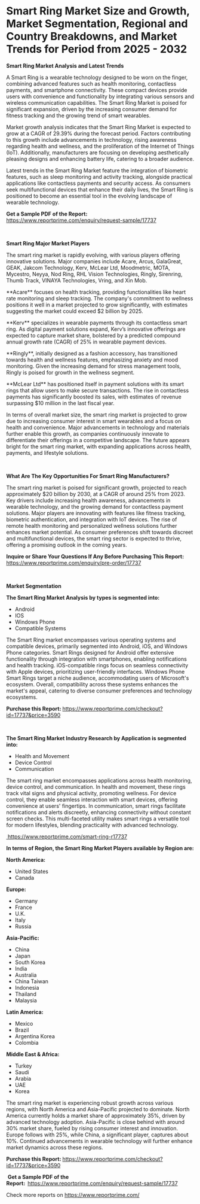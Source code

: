 <p><h1>Smart Ring Market Size and Growth, Market Segmentation, Regional and Country Breakdowns, and Market Trends for Period from 2025 -  2032</h1></p><p><strong>Smart Ring Market Analysis and Latest Trends</strong></p>
<p><p>A Smart Ring is a wearable technology designed to be worn on the finger, combining advanced features such as health monitoring, contactless payments, and smartphone connectivity. These compact devices provide users with convenience and functionality by integrating various sensors and wireless communication capabilities. The Smart Ring Market is poised for significant expansion, driven by the increasing consumer demand for fitness tracking and the growing trend of smart wearables.</p><p>Market growth analysis indicates that the Smart Ring Market is expected to grow at a CAGR of 29.39% during the forecast period. Factors contributing to this growth include advancements in technology, rising awareness regarding health and wellness, and the proliferation of the Internet of Things (IoT). Additionally, manufacturers are focusing on developing aesthetically pleasing designs and enhancing battery life, catering to a broader audience.</p><p>Latest trends in the Smart Ring Market feature the integration of biometric features, such as sleep monitoring and activity tracking, alongside practical applications like contactless payments and security access. As consumers seek multifunctional devices that enhance their daily lives, the Smart Ring is positioned to become an essential tool in the evolving landscape of wearable technology.</p></p>
<p><strong>Get a Sample PDF of the Report:&nbsp;</strong> <a href="https://www.reportprime.com/enquiry/request-sample/17737?utm_campaign=3367&utm_medium=2&utm_source=Github&utm_content=ia&utm_term=18032025&utm_id=smart-ring">https://www.reportprime.com/enquiry/request-sample/17737</a></p>
<p>&nbsp;</p>
<p><strong>Smart Ring Major Market Players</strong></p>
<p><p>The smart ring market is rapidly evolving, with various players offering innovative solutions. Major companies include Acare, Arcus, GalaGreat, GEAK, Jakcom Technology, Kerv, McLear Ltd, Moodmetric, MOTA, Mycestro, Neyya, Nod Ring, RHL Vision Technologies, Ringly, Sirenring, Thumb Track, VINAYA Technologies, Vring, and Xin Mob.</p><p>**Acare** focuses on health tracking, providing functionalities like heart rate monitoring and sleep tracking. The company's commitment to wellness positions it well in a market projected to grow significantly, with estimates suggesting the market could exceed $2 billion by 2025.</p><p>**Kerv** specializes in wearable payments through its contactless smart ring. As digital payment solutions expand, Kerv’s innovative offerings are expected to capture market share, bolstered by a predicted compound annual growth rate (CAGR) of 25% in wearable payment devices.</p><p>**Ringly**, initially designed as a fashion accessory, has transitioned towards health and wellness features, emphasizing anxiety and mood monitoring. Given the increasing demand for stress management tools, Ringly is poised for growth in the wellness segment.</p><p>**McLear Ltd** has positioned itself in payment solutions with its smart rings that allow users to make secure transactions. The rise in contactless payments has significantly boosted its sales, with estimates of revenue surpassing $10 million in the last fiscal year.</p><p>In terms of overall market size, the smart ring market is projected to grow due to increasing consumer interest in smart wearables and a focus on health and convenience. Major advancements in technology and materials further enable this growth, as companies continuously innovate to differentiate their offerings in a competitive landscape. The future appears bright for the smart ring market, with expanding applications across health, payments, and lifestyle solutions.</p></p>
<p>&nbsp;</p>
<p><strong>What Are The Key Opportunities For Smart Ring Manufacturers?</strong></p>
<p><p>The smart ring market is poised for significant growth, projected to reach approximately $20 billion by 2030, at a CAGR of around 25% from 2023. Key drivers include increasing health awareness, advancements in wearable technology, and the growing demand for contactless payment solutions. Major players are innovating with features like fitness tracking, biometric authentication, and integration with IoT devices. The rise of remote health monitoring and personalized wellness solutions further enhances market potential. As consumer preferences shift towards discreet and multifunctional devices, the smart ring sector is expected to thrive, offering a promising outlook in the coming years.</p></p>
<p><strong>Inquire or Share Your Questions If Any Before Purchasing This Report:</strong> <a href="https://www.reportprime.com/enquiry/pre-order/17737?utm_campaign=3367&utm_medium=2&utm_source=Github&utm_content=ia&utm_term=18032025&utm_id=smart-ring">https://www.reportprime.com/enquiry/pre-order/17737</a></p>
<p>&nbsp;</p>
<p><strong>Market Segmentation</strong></p>
<p><strong>The Smart Ring Market Analysis by types is segmented into:</strong></p>
<p><ul><li>Android</li><li>IOS</li><li>Windows Phone</li><li>Compatible Systems</li></ul></p>
<p><p>The Smart Ring market encompasses various operating systems and compatible devices, primarily segmented into Android, iOS, and Windows Phone categories. Smart Rings designed for Android offer extensive functionality through integration with smartphones, enabling notifications and health tracking. iOS-compatible rings focus on seamless connectivity with Apple devices, prioritizing user-friendly interfaces. Windows Phone Smart Rings target a niche audience, accommodating users of Microsoft's ecosystem. Overall, compatibility across these systems enhances the market's appeal, catering to diverse consumer preferences and technology ecosystems.</p></p>
<p><strong>Purchase this Report:&nbsp;</strong><a href="https://www.reportprime.com/checkout?id=17737&price=3590&utm_campaign=3367&utm_medium=2&utm_source=Github&utm_content=ia&utm_term=18032025&utm_id=smart-ring">https://www.reportprime.com/checkout?id=17737&price=3590</a></p>
<p>&nbsp;</p>
<p><strong>The Smart Ring Market Industry Research by Application is segmented into:</strong></p>
<p><ul><li>Health and Movement</li><li>Device Control</li><li>Communication</li></ul></p>
<p><p>The smart ring market encompasses applications across health monitoring, device control, and communication. In health and movement, these rings track vital signs and physical activity, promoting wellness. For device control, they enable seamless interaction with smart devices, offering convenience at users' fingertips. In communication, smart rings facilitate notifications and alerts discreetly, enhancing connectivity without constant screen checks. This multi-faceted utility makes smart rings a versatile tool for modern lifestyles, blending practicality with advanced technology.</p></p>
<p><a href="https://www.reportprime.com/smart-ring-r17737?utm_campaign=3367&utm_medium=2&utm_source=Github&utm_content=ia&utm_term=18032025&utm_id=smart-ring">&nbsp;https://www.reportprime.com/smart-ring-r17737</a></p>
<p><strong>In terms of Region, the Smart Ring Market Players available by Region are:</strong></p>
<p>
    <p> <strong> North America: </strong>
        <ul>
            <li>United States</li>
            <li>Canada</li>
        </ul>
        </p> 
    <p> <strong> Europe: </strong>
        <ul>
            <li>Germany</li>
            <li>France</li>
            <li>U.K.</li>
            <li>Italy</li>
            <li>Russia</li>
        </ul>
        </p> 
    <p> <strong> Asia-Pacific: </strong>
        <ul>
            <li>China</li>
            <li>Japan</li>
            <li>South Korea</li>
            <li>India</li>
            <li>Australia</li>
            <li>China Taiwan</li>
            <li>Indonesia</li>
            <li>Thailand</li>
            <li>Malaysia</li>
        </ul>
        </p> 
    <p> <strong> Latin America: </strong>
        <ul>
            <li>Mexico</li>
            <li>Brazil</li>
            <li>Argentina Korea</li>
            <li>Colombia</li>
        </ul>
        </p> 
    <p> <strong> Middle East & Africa: </strong>
        <ul>
            <li>Turkey</li>
            <li>Saudi</li>
            <li>Arabia</li>
            <li>UAE</li>
            <li>Korea</li>
        </ul>
    </p>
    </p>
<p><p>The smart ring market is experiencing robust growth across various regions, with North America and Asia-Pacific projected to dominate. North America currently holds a market share of approximately 35%, driven by advanced technology adoption. Asia-Pacific is close behind with around 30% market share, fueled by rising consumer interest and innovation. Europe follows with 25%, while China, a significant player, captures about 10%. Continued advancements in wearable technology will further enhance market dynamics across these regions.</p></p>
<p><strong>Purchase this Report: </strong><a href="https://www.reportprime.com/checkout?id=17737&price=3590&utm_campaign=3367&utm_medium=2&utm_source=Github&utm_content=ia&utm_term=18032025&utm_id=smart-ring">https://www.reportprime.com/checkout?id=17737&price=3590</a></p>
<p>&nbsp;<strong>Get a Sample PDF of the Report:&nbsp;&nbsp;</strong><a href="https://www.reportprime.com/enquiry/request-sample/17737?utm_campaign=3367&utm_medium=2&utm_source=Github&utm_content=ia&utm_term=18032025&utm_id=smart-ring">https://www.reportprime.com/enquiry/request-sample/17737</a></p>
<p><strong></strong></p>
<p>Check more reports on <a href="https://www.reportprime.com/?utm_campaign=3367&utm_medium=2&utm_source=Github&utm_content=ia&utm_term=18032025&utm_id=smart-ring">https://www.reportprime.com/</a></p>